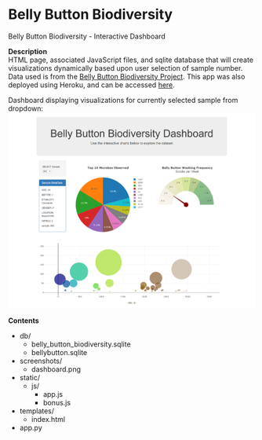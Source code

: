 # Belly Button Biodiversity
Belly Button Biodiversity - Interactive Dashboard

**Description**  
HTML page, associated JavaScript files, and sqlite database that will create visualizations dynamically based upon user selection of sample number. Data used is from the [Belly Button Biodiversity Project](http://robdunnlab.com/projects/belly-button-biodiversity/). This app was also deployed using Heroku, and can be accessed [here](https://belly-button-biodiversity1.herokuapp.com/).

Dashboard displaying visualizations for currently selected sample from dropdown:  
![alt text](screenshots/dashboard.png "Dashboard Screenshot")

**Contents**
* db/  
  * belly_button_biodiversity.sqlite  
  * bellybutton.sqlite  
* screenshots/  
  * dashboard.png  
* static/  
  * js/  
    * app.js  
    * bonus.js  
* templates/  
  * index.html  
* app.py